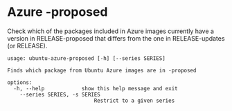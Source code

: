 # Azure -proposed

Check which of the packages included in Azure images currently have a version in RELEASE-proposed that differs from the one in RELEASE-updates (or RELEASE).

```
usage: ubuntu-azure-proposed [-h] [--series SERIES]

Finds which package from Ubuntu Azure images are in -proposed

options:
  -h, --help            show this help message and exit
    --series SERIES, -s SERIES
                            Restrict to a given series
```
